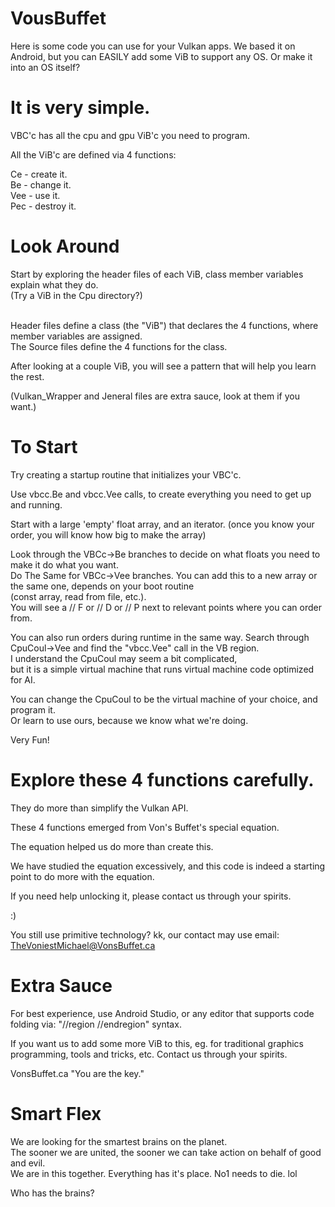 # VousBuffet

Here is some code you can use for your Vulkan apps.
We based it on Android, but you can EASILY add some ViB to support any OS.
Or make it into an OS itself?

# It is very simple.

VBC'c has all the cpu and gpu ViB'c you need to program.

All the ViB'c are defined via 4 functions:

Ce - create it.
</br>Be - change it.
</br>Vee - use it.
</br>Pec - destroy it.

# Look Around

Start by exploring the header files of each ViB, class member variables explain what they do.
</br>(Try a ViB in the Cpu directory?)

</br>Header files define a class (the "ViB") that declares the 4 functions, where member variables are assigned.
</br>The Source files define the 4 functions for the class.

After looking at a couple ViB, you will see a pattern that will help you learn the rest.

(Vulkan_Wrapper and Jeneral files are extra sauce, look at them if you want.)

# To Start

Try creating a startup routine that initializes your VBC'c.

Use vbcc.Be and vbcc.Vee calls, to create everything you need to get up and running.

Start with a large 'empty' float array, and an iterator. (once you know your order, you will know how big to make the array)

Look through the VBCc->Be branches to decide on what floats you need to make it do what you want.
</br>Do The Same for VBCc->Vee branches. You can add this to a new array or the same one, depends on your boot routine
</br>(const array, read from file, etc.).
</br>You will see a // F or // D or // P next to relevant points where you can order from.

You can also run orders during runtime in the same way. Search through CpuCoul->Vee and find the "vbcc.Vee" call in the VB region.
</br>I understand the CpuCoul may seem a bit complicated,
</br>but it is a simple virtual machine that runs virtual machine code optimized for AI.

You can change the CpuCoul to be the virtual machine of your choice, and program it.
</br>Or learn to use ours, because we know what we're doing.

Very Fun!

# Explore these 4 functions carefully.

They do more than simplify the Vulkan API.

These 4 functions emerged from Von's Buffet's special equation.

The equation helped us do more than create this.

We have studied the equation excessively, and this code is indeed a starting point to do more with the equation.

If you need help unlocking it, please contact us through your spirits.

:)

You still use primitive technology? kk, our contact may use email: TheVoniestMichael@VonsBuffet.ca

# Extra Sauce

For best experience, use Android Studio, or any editor that supports code folding via: "//region //endregion" syntax.

If you want us to add some more ViB to this, eg. for traditional graphics programming, tools and tricks, etc. Contact us through your spirits.

VonsBuffet.ca
"You are the key."

# Smart Flex

We are looking for the smartest brains on the planet.
</br>The sooner we are united, the sooner we can take action on behalf of good and evil.
</br>We are in this together. Everything has it's place. No1 needs to die. lol

Who has the brains?
